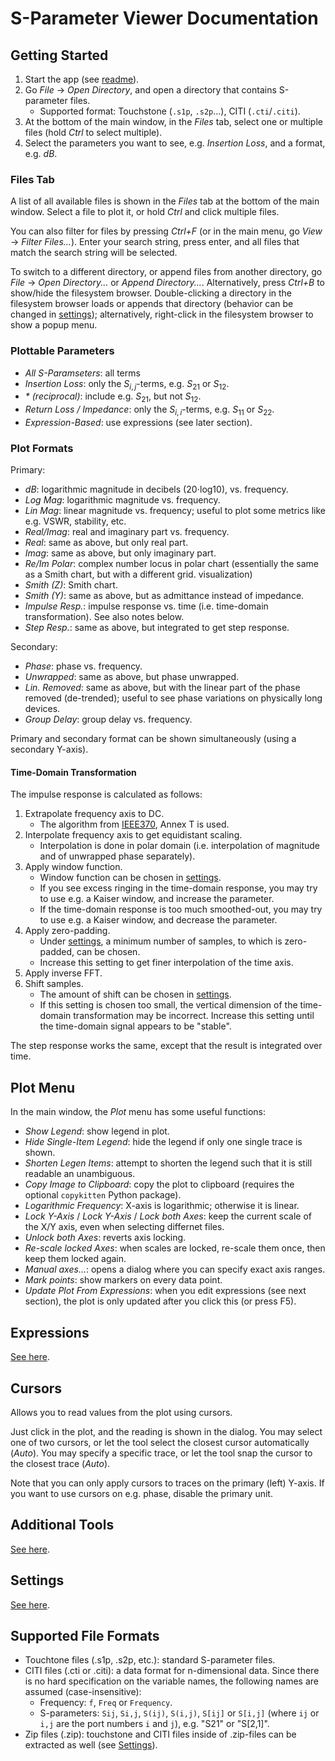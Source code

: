 S-Parameter Viewer Documentation
================================


Getting Started
---------------

1. Start the app (see [readme](howtorun.md)).
2. Go *File* → *Open Directory*, and open a directory that contains S-parameter files.
    - Supported format: Touchstone (`.s1p`, `.s2p`...), CITI (`.cti`/`.citi`).
3. At the bottom of the main window, in the *Files* tab, select one or multiple files (hold *Ctrl* to select multiple).
4. Select the parameters you want to see, e.g. *Insertion Loss*, and a format, e.g. *dB*.

### Files Tab

A list of all available files is shown in the *Files* tab at the bottom of the main window. Select a file to plot it, or hold *Ctrl* and click multiple files.

You can also filter for files by pressing *Ctrl+F* (or in the main menu, go *View* → *Filter Files...*). Enter your search string, press enter, and all files that match the search string will be selected.

To switch to a different directory, or append files from another directory, go *File* → *Open Directory...* or *Append Directory...*. Alternatively, press *Ctrl+B* to show/hide the filesystem browser. Double-clicking a directory in the filesystem browser loads or appends that directory (behavior can be changed in [settings](settings.md)); alternatively, right-click in the filesystem browser to show a popup menu.


### Plottable Parameters

- *All S-Paramseters*: all terms
- *Insertion Loss*: only the $S_{i,j}$-terms, e.g. $S_{21}$ or $S_{12}$.
- *\* (reciprocal)*: include e.g. $S_{21}$, but not $S_{12}$.
- *Return Loss / Impedance*: only the $S_{i,i}$-terms, e.g. $S_{11}$ or $S_{22}$.
- *Expression-Based*: use expressions (see later section).

### Plot Formats

Primary:
- *dB*: logarithmic magnitude in decibels (20⋅log10), vs. frequency.
- *Log Mag*: logarithmic magnitude vs. frequency.
- *Lin Mag*: linear magnitude vs. frequency; useful to plot some metrics like e.g. VSWR, stability, etc.
- *Real/Imag*: real and imaginary part vs. frequency.
- *Real*: same as above, but only real part.
- *Imag*: same as above, but only imaginary part.
- *Re/Im Polar*: complex number locus in polar chart (essentially the same as a Smith chart, but with a different grid. visualization)
- *Smith (Z)*: Smith chart.
- *Smith (Y)*: same as above, but as admittance instead of impedance.
- *Impulse Resp.*: impulse response vs. time (i.e. time-domain transformation). See also notes below.
- *Step Resp.*: same as above, but integrated to get step response.

Secondary:
- *Phase*: phase vs. frequency.
- *Unwrapped*: same as above, but phase unwrapped.
- *Lin. Removed*: same as above, but with the linear part of the phase removed (de-trended); useful to see phase variations on physically long devices.
- *Group Delay*: group delay vs. frequency.

Primary and secondary format can be shown simultaneously (using a secondary Y-axis).

#### Time-Domain Transformation

The impulse response is calculated as follows:
1. Extrapolate frequency axis to DC.
    - The algorithm from [IEEE370](https://standards.ieee.org/ieee/370/6165/), Annex T is used.
2. Interpolate frequency axis to get equidistant scaling.
    - Interpolation is done in polar domain (i.e. interpolation of magnitude and of unwrapped phase separately).
3. Apply window function.
    - Window function can be chosen in [settings](settings.md).
    - If you see excess ringing in the time-domain response, you may try to use e.g. a Kaiser window, and increase the parameter.
    - If the time-domain response is too much smoothed-out, you may try to use e.g. a Kaiser window, and decrease the parameter.
4. Apply zero-padding.
    - Under [settings](settings.md), a minimum number of samples, to which is zero-padded, can be chosen.
    - Increase this setting to get finer interpolation of the time axis.
5. Apply inverse FFT.
6. Shift samples.
    - The amount of shift can be chosen in [settings](settings.md).
    - If this setting is chosen too small, the vertical dimension of the time-domain transformation may be incorrect. Increase this setting until the time-domain signal appears to be "stable".

The step response works the same, except that the result is integrated over time.

Plot Menu
---------

In the main window, the *Plot* menu has some useful functions:
- *Show Legend*: show legend in plot.
- *Hide Single-Item Legend*: hide the legend if only one single trace is shown.
- *Shorten Legen Items*: attempt to shorten the legend such that it is still readable an unambiguous.
- *Copy Image to Clipboard*: copy the plot to clipboard (requires the optional `copykitten` Python package).
- *Logarithmic Frequency*: X-axis is logarithmic; otherwise it is linear.
- *Lock Y-Axis* / *Lock Y-Axis* / *Lock both Axes*: keep the current scale of the X/Y axis, even when selecting differnet files.
- *Unlock both Axes*: reverts axis locking.
- *Re-scale locked Axes*: when scales are locked, re-scale them once, then keep them locked again.
- *Manual axes...*: opens a dialog where you can specify exact axis ranges.
- *Mark points*: show markers on every data point.
- *Update Plot From Expressions*: when you edit expressions (see next section), the plot is only updated after you click this (or press F5).

Expressions
-----------

[See here](expressions.md).


Cursors
-------

Allows you to read values from the plot using cursors.

Just click in the plot, and the reading is shown in the dialog. You may select one of two cursors, or let the tool select the closest cursor automatically (*Auto*). You may specify a specific trace, or let the tool snap the cursor to the closest trace (*Auto*).

Note that you can only apply cursors to traces on the primary (left) Y-axis. If you want to use cursors on e.g. phase, disable the primary unit.

Additional Tools
----------------

[See here](tools.md).

Settings
-----------

[See here](settings.md).

Supported File Formats
----------------------

- Touchtone files (.s1p, .s2p, etc.): standard S-parameter files.
- CITI files (.cti or .citi): a data format for n-dimensional data. Since there is no hard specification on the variable names, the following names are assumed (case-insensitive):
    - Frequency: `f`, `Freq` or `Frequency`.
    - S-parameters: `Sij`, `Si,j`, `S(ij)`, `S(i,j)`, `S[ij]` or `S[i,j]` (where `ij` or `i,j` are the port numbers `i` and `j`), e.g. "S21" or "S[2,1]".
- Zip files (.zip): touchstone and CITI files inside of .zip-files can be extracted as well (see [Settings](settings.md)).
